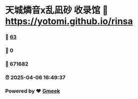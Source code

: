 # 天城燐音x乱凪砂 收录馆 :link: https://yotomi.github.io/rinsa 
### :page_facing_up: [63](https://yotomi.github.io/rinsa/tag.html) 
### :speech_balloon: 0 
### :hibiscus: 671682 
### :alarm_clock: 2025-04-06 16:49:37 
### Powered by :heart: [Gmeek](https://github.com/Meekdai/Gmeek)
